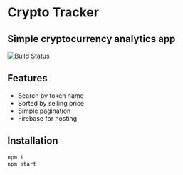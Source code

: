 # Crypto Tracker

## Simple cryptocurrency analytics app

[![Build Status](https://travis-ci.org/joemccann/dillinger.svg?branch=master)](https://crypto-tracker-20718.web.app)

## Features

- Search by token name
- Sorted by selling price
- Simple pagination
- Firebase for hosting

## Installation

```sh
npm i
npm start
```
